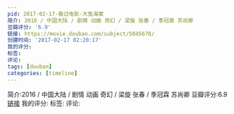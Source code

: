 ```yaml
---
pid: 2017-02-17-看过电影-大鱼海棠
简介: 2016 / 中国大陆 / 剧情 动画 奇幻 / 梁旋 张春 / 季冠霖 苏尚卿
豆瓣评分: '6.9'
链接: https://movie.douban.com/subject/5045678/
创建时间: '2017-02-17 02:20:17'
我的评分:
标签:
评论:
tags: [douban]
categories: [timeline]
---
```

简介:2016 / 中国大陆 / 剧情 动画 奇幻 / 梁旋 张春 / 季冠霖 苏尚卿
豆瓣评分:6.9
[链接](https://movie.douban.com/subject/5045678/)
我的评分:
标签:
评论:
